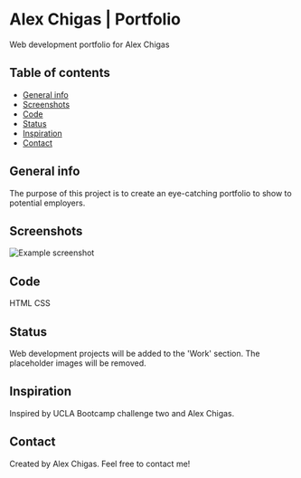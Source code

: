 # Alex Chigas | Portfolio
Web development portfolio for Alex Chigas 

## Table of contents
* [General info](#general-info)
* [Screenshots](#screenshots)
* [Code](#Code)
* [Status](#status)
* [Inspiration](#inspiration)
* [Contact](#contact)

## General info
The purpose of this project is to create an eye-catching portfolio to show to potential employers. 

## Screenshots
![Example screenshot](./img/screenshot.png)

## Code
HTML
CSS

## Status
Web development projects will be added to the 'Work' section. The placeholder images will be removed. 

## Inspiration
Inspired by UCLA Bootcamp challenge two and Alex Chigas.

## Contact
Created by Alex Chigas. Feel free to contact me!